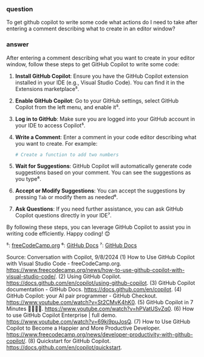 ### question
To get github copilot to write some code what actions do I need to take after entering a comment describing what to create in an editor window?

### answer
After entering a comment describing what you want to create in your editor window, follow these steps to get GitHub Copilot to write some code:

1. **Install GitHub Copilot**: Ensure you have the GitHub Copilot extension installed in your IDE (e.g., Visual Studio Code). You can find it in the Extensions marketplace⁵.

2. **Enable GitHub Copilot**: Go to your GitHub settings, select GitHub Copilot from the left menu, and enable it⁵.

3. **Log in to GitHub**: Make sure you are logged into your GitHub account in your IDE to access Copilot⁵.

4. **Write a Comment**: Enter a comment in your code editor describing what you want to create. For example:
   ```python
   # Create a function to add two numbers
   ```

5. **Wait for Suggestions**: GitHub Copilot will automatically generate code suggestions based on your comment. You can see the suggestions as you type⁶.

6. **Accept or Modify Suggestions**: You can accept the suggestions by pressing `Tab` or modify them as needed⁶.

7. **Ask Questions**: If you need further assistance, you can ask GitHub Copilot questions directly in your IDE⁷.

By following these steps, you can leverage GitHub Copilot to assist you in writing code efficiently. Happy coding! 😊

⁵: [freeCodeCamp.org](https://www.freecodecamp.org/news/how-to-use-github-copilot-with-visual-studio-code/)
⁶: [GitHub Docs](https://docs.github.com/en/copilot/using-github-copilot)
⁷: [GitHub Docs](https://docs.github.com/en/copilot)

Source: Conversation with Copilot, 9/8/2024
(1) How to Use GitHub Copilot with Visual Studio Code - freeCodeCamp.org. https://www.freecodecamp.org/news/how-to-use-github-copilot-with-visual-studio-code/.
(2) Using GitHub Copilot. https://docs.github.com/en/copilot/using-github-copilot.
(3) GitHub Copilot documentation - GitHub Docs. https://docs.github.com/en/copilot.
(4) GitHub Copilot: your AI pair programmer - GitHub Checkout. https://www.youtube.com/watch?v=St2CMvK4hK0.
(5) GitHub Copilot in 7 Minutes 👨‍💻🤖🚀. https://www.youtube.com/watch?v=hPVatUSvZq0.
(6) How to use GitHub Copilot Enterprise | full demo. https://www.youtube.com/watch?v=69ki9puJosQ.
(7) How to Use GitHub Copilot to Become a Happier and More Productive Developer. https://www.freecodecamp.org/news/developer-productivity-with-github-copilot/.
(8) Quickstart for GitHub Copilot. https://docs.github.com/en/copilot/quickstart.